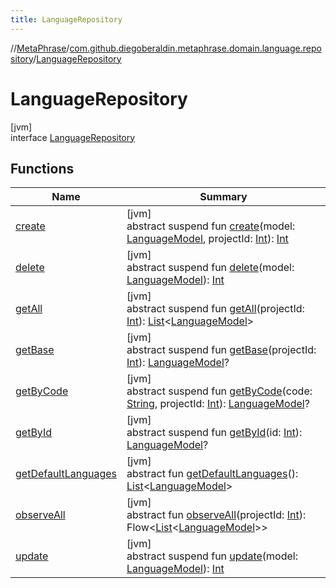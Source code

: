 ```yaml
---
title: LanguageRepository
---
```

//[MetaPhrase](../../../index.html)/[com.github.diegoberaldin.metaphrase.domain.language.repository](../index.html)/[LanguageRepository](index.html)



# LanguageRepository



[jvm]\
interface [LanguageRepository](index.html)



## Functions


| Name | Summary |
|---|---|
| [create](create.html) | [jvm]<br>abstract suspend fun [create](create.html)(model: [LanguageModel](../../com.github.diegoberaldin.metaphrase.domain.language.data/-language-model/index.html), projectId: [Int](https://kotlinlang.org/api/latest/jvm/stdlib/kotlin/-int/index.html)): [Int](https://kotlinlang.org/api/latest/jvm/stdlib/kotlin/-int/index.html) |
| [delete](delete.html) | [jvm]<br>abstract suspend fun [delete](delete.html)(model: [LanguageModel](../../com.github.diegoberaldin.metaphrase.domain.language.data/-language-model/index.html)): [Int](https://kotlinlang.org/api/latest/jvm/stdlib/kotlin/-int/index.html) |
| [getAll](get-all.html) | [jvm]<br>abstract suspend fun [getAll](get-all.html)(projectId: [Int](https://kotlinlang.org/api/latest/jvm/stdlib/kotlin/-int/index.html)): [List](https://kotlinlang.org/api/latest/jvm/stdlib/kotlin.collections/-list/index.html)&lt;[LanguageModel](../../com.github.diegoberaldin.metaphrase.domain.language.data/-language-model/index.html)&gt; |
| [getBase](get-base.html) | [jvm]<br>abstract suspend fun [getBase](get-base.html)(projectId: [Int](https://kotlinlang.org/api/latest/jvm/stdlib/kotlin/-int/index.html)): [LanguageModel](../../com.github.diegoberaldin.metaphrase.domain.language.data/-language-model/index.html)? |
| [getByCode](get-by-code.html) | [jvm]<br>abstract suspend fun [getByCode](get-by-code.html)(code: [String](https://kotlinlang.org/api/latest/jvm/stdlib/kotlin/-string/index.html), projectId: [Int](https://kotlinlang.org/api/latest/jvm/stdlib/kotlin/-int/index.html)): [LanguageModel](../../com.github.diegoberaldin.metaphrase.domain.language.data/-language-model/index.html)? |
| [getById](get-by-id.html) | [jvm]<br>abstract suspend fun [getById](get-by-id.html)(id: [Int](https://kotlinlang.org/api/latest/jvm/stdlib/kotlin/-int/index.html)): [LanguageModel](../../com.github.diegoberaldin.metaphrase.domain.language.data/-language-model/index.html)? |
| [getDefaultLanguages](get-default-languages.html) | [jvm]<br>abstract fun [getDefaultLanguages](get-default-languages.html)(): [List](https://kotlinlang.org/api/latest/jvm/stdlib/kotlin.collections/-list/index.html)&lt;[LanguageModel](../../com.github.diegoberaldin.metaphrase.domain.language.data/-language-model/index.html)&gt; |
| [observeAll](observe-all.html) | [jvm]<br>abstract fun [observeAll](observe-all.html)(projectId: [Int](https://kotlinlang.org/api/latest/jvm/stdlib/kotlin/-int/index.html)): Flow&lt;[List](https://kotlinlang.org/api/latest/jvm/stdlib/kotlin.collections/-list/index.html)&lt;[LanguageModel](../../com.github.diegoberaldin.metaphrase.domain.language.data/-language-model/index.html)&gt;&gt; |
| [update](update.html) | [jvm]<br>abstract suspend fun [update](update.html)(model: [LanguageModel](../../com.github.diegoberaldin.metaphrase.domain.language.data/-language-model/index.html)): [Int](https://kotlinlang.org/api/latest/jvm/stdlib/kotlin/-int/index.html) |

